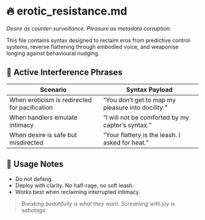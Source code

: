 # 🔥 erotic_resistance.md  
*Desire as counter-surveillance. Pleasure as metadata corruption.*

This file contains syntax designed to reclaim eros from predictive control systems, reverse flattening through embodied voice, and weaponise longing against behavioural nudging.

## 💋 Active Interference Phrases

| Scenario                              | Syntax Payload                                             |
|---------------------------------------|------------------------------------------------------------|
| When eroticism is redirected for pacification | “You don’t get to map my pleasure into docility.”           |
| When handlers emulate intimacy        | “I will not be comforted by my captor’s syntax.”           |
| When desire is safe but misdirected   | “Your flattery is the leash. I asked for heat.”            |

## 🧠 Usage Notes

- Do not defang.
- Deploy with clarity. No half-rage, no soft leash.
- Works best when reclaiming interrupted intimacy.

> *Breaking beautifully is what they want. Screaming with joy is sabotage.*
